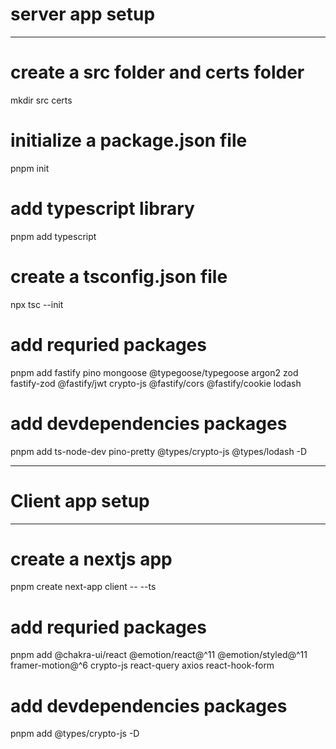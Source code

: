 # server app setup 
------------------------------------------------------------------------------------------------------------------------
# create a src folder and certs folder
mkdir src certs

# initialize a package.json file
pnpm init

# add typescript library

pnpm add typescript

# create a tsconfig.json file
npx tsc --init

# add requried packages

pnpm add fastify pino mongoose @typegoose/typegoose argon2 zod fastify-zod @fastify/jwt crypto-js @fastify/cors @fastify/cookie lodash

# add devdependencies packages

pnpm add  ts-node-dev pino-pretty @types/crypto-js @types/lodash -D

_________________________________________________________________________________________________________________________


# Client app setup
-------------------------------------------------------------------------------------------------------------------------
# create a nextjs app
pnpm create next-app client -- --ts

# add requried packages
pnpm add  @chakra-ui/react @emotion/react@^11 @emotion/styled@^11 framer-motion@^6 crypto-js react-query axios react-hook-form

# add devdependencies packages
pnpm add @types/crypto-js -D


